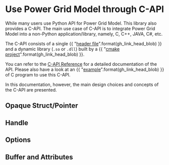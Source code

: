 <!--
SPDX-FileCopyrightText: 2022 Contributors to the Power Grid Model project <dynamic.grid.calculation@alliander.com>

SPDX-License-Identifier: MPL-2.0
-->

# Use Power Grid Model through C-API

While many users use Python API for Power Grid Model.
This library also provides a C-API. 
The main use case of C-API is to integrate Power Grid Model into a non-Python application/library, namely, C, C++, JAVA, C#, etc. 

The C-API consists of a single 
{{ "[header file]({}/include/power_grid_model_c.h)".format(gh_link_head_blob) }}
and a dynamic library (`.so` or `.dll`) built by a 
{{ "[cmake project]({}/power_grid_model_c/CMakeLists.txt)".format(gh_link_head_blob) }}.

You can refer to the [C-API Reference](../api_reference/power-grid-model-c-api-reference.rst)
for a detailed documentation of the API. 
Please also have a look at an 
{{ "[example]({}/power_grid_model_c_example/main.c)".format(gh_link_head_blob) }}
of C program to use this C-API.

In this documentation, however, the main design choices and concepts of the C-API are presented.

## Opaque Struct/Pointer

## Handle

## Options

## Buffer and Attributes
